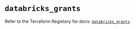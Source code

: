# `databricks_grants`

Refer to the Terraform Registory for docs: [`databricks_grants`](https://registry.terraform.io/providers/databricks/databricks/1.31.0/docs/resources/grants).
